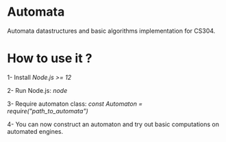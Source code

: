 # Automata
Automata datastructures and basic algorithms implementation for CS304.

# How to use it ?

1- Install *Node.js >= 12*

2- Run Node.js: *node*

3- Require automaton class: *const Automaton = require("path_to_automata")*

4- You can now construct an automaton and try out basic computations on automated engines.
